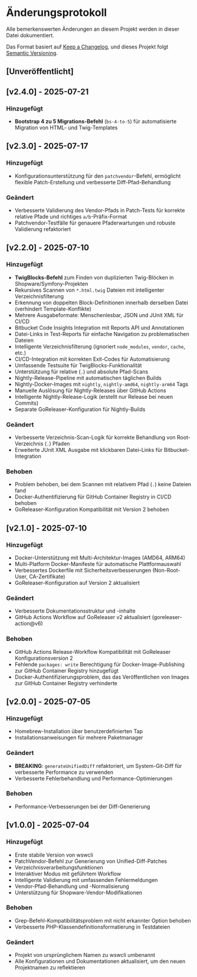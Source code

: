 # Änderungsprotokoll

Alle bemerkenswerten Änderungen an diesem Projekt werden in dieser Datei dokumentiert.

Das Format basiert auf [Keep a Changelog](https://keepachangelog.com/en/1.0.0/),
und dieses Projekt folgt [Semantic Versioning](https://semver.org/spec/v2.0.0.html).

## [Unveröffentlicht]

## [v2.4.0] - 2025-07-21

### Hinzugefügt
- **Bootstrap 4 zu 5 Migrations-Befehl** (`bs-4-to-5`) für automatisierte Migration von HTML- und Twig-Templates

## [v2.3.0] - 2025-07-17

### Hinzugefügt
- Konfigurationsunterstützung für den `patchvendor`-Befehl, ermöglicht flexible Patch-Erstellung und verbesserte Diff-Pfad-Behandlung

### Geändert

- Verbesserte Validierung des Vendor-Pfads in Patch-Tests für korrekte relative Pfade und richtiges `a/b`-Präfix-Format
- Patchvendor-Testfälle für genauere Pfaderwartungen und robuste Validierung refaktoriert

## [v2.2.0] - 2025-07-10

### Hinzugefügt
- **TwigBlocks-Befehl** zum Finden von duplizierten Twig-Blöcken in Shopware/Symfony-Projekten
- Rekursives Scannen von `*.html.twig` Dateien mit intelligenter Verzeichnisfilterung
- Erkennung von doppelten Block-Definitionen innerhalb derselben Datei (verhindert Template-Konflikte)
- Mehrere Ausgabeformate: Menschenlesbar, JSON und JUnit XML für CI/CD
- Bitbucket Code Insights Integration mit Reports API und Annotationen
- Datei-Links in Test-Reports für einfache Navigation zu problematischen Dateien
- Intelligente Verzeichnisfilterung (ignoriert `node_modules`, `vendor`, `cache`, etc.)
- CI/CD-Integration mit korrekten Exit-Codes für Automatisierung
- Umfassende Testsuite für TwigBlocks-Funktionalität
- Unterstützung für relative (`.`) und absolute Pfad-Scans
- Nightly-Release-Pipeline mit automatischen täglichen Builds
- Nightly-Docker-Images mit `nightly`, `nightly-amd64`, `nightly-arm64` Tags
- Manuelle Auslösung für Nightly-Releases über GitHub Actions
- Intelligente Nightly-Release-Logik (erstellt nur Release bei neuen Commits)
- Separate GoReleaser-Konfiguration für Nightly-Builds

### Geändert
- Verbesserte Verzeichnis-Scan-Logik für korrekte Behandlung von Root-Verzeichnis (`.`) Pfaden
- Erweiterte JUnit XML Ausgabe mit klickbaren Datei-Links für Bitbucket-Integration

### Behoben
- Problem behoben, bei dem Scannen mit relativem Pfad (`.`) keine Dateien fand
- Docker-Authentifizierung für GitHub Container Registry in CI/CD behoben
- GoReleaser-Konfiguration Kompatibilität mit Version 2 behoben

## [v2.1.0] - 2025-07-10

### Hinzugefügt
- Docker-Unterstützung mit Multi-Architektur-Images (AMD64, ARM64)
- Multi-Platform Docker-Manifeste für automatische Plattformauswahl
- Verbessertes Dockerfile mit Sicherheitsverbesserungen (Non-Root-User, CA-Zertifikate)
- GoReleaser-Konfiguration auf Version 2 aktualisiert

### Geändert
- Verbesserte Dokumentationsstruktur und -inhalte
- GitHub Actions Workflow auf GoReleaser v2 aktualisiert (goreleaser-action@v6)

### Behoben
- GitHub Actions Release-Workflow Kompatibilität mit GoReleaser Konfigurationsversion 2
- Fehlende `packages: write` Berechtigung für Docker-Image-Publishing zur GitHub Container Registry hinzugefügt
- Docker-Authentifizierungsproblem, das das Veröffentlichen von Images zur GitHub Container Registry verhinderte

## [v2.0.0] - 2025-07-05

### Hinzugefügt
- Homebrew-Installation über benutzerdefinierten Tap
- Installationsanweisungen für mehrere Paketmanager

### Geändert
- **BREAKING**: `generateUnifiedDiff` refaktoriert, um System-Git-Diff für verbesserte Performance zu verwenden
- Verbesserte Fehlerbehandlung und Performance-Optimierungen

### Behoben
- Performance-Verbesserungen bei der Diff-Generierung

## [v1.0.0] - 2025-07-04

### Hinzugefügt
- Erste stabile Version von wswcli
- PatchVendor-Befehl zur Generierung von Unified-Diff-Patches
- Verzeichnisverarbeitungsfunktionen
- Interaktiver Modus mit geführtem Workflow
- Intelligente Validierung mit umfassenden Fehlermeldungen
- Vendor-Pfad-Behandlung und -Normalisierung
- Unterstützung für Shopware-Vendor-Modifikationen

### Behoben
- Grep-Befehl-Kompatibilitätsproblem mit nicht erkannter Option behoben
- Verbesserte PHP-Klassendefinitionsformatierung in Testdateien

### Geändert
- Projekt von ursprünglichem Namen zu wswcli umbenannt
- Alle Konfigurationen und Dokumentationen aktualisiert, um den neuen Projektnamen zu reflektieren